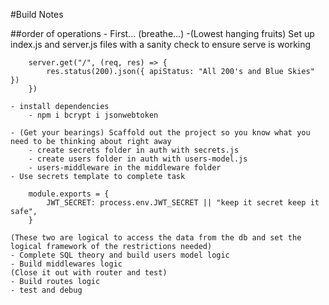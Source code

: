 #Build Notes

##order of operations 
    - First... (breathe...)
    -(Lowest hanging fruits) Set up index.js and server.js files with a sanity check to ensure serve is working

        server.get("/", (req, res) => {
            res.status(200).json({ apiStatus: "All 200's and Blue Skies" })
        })

    - install dependencies
        - npm i bcrypt i jsonwebtoken

    - (Get your bearings) Scaffold out the project so you know what you need to be thinking about right away
        - create secrets folder in auth with secrets.js
        - create users folder in auth with users-model.js
        - users-middleware in the middleware folder
    - Use secrets template to complete task

        module.exports = {
            JWT_SECRET: process.env.JWT_SECRET || "keep it secret keep it safe",
        }

    (These two are logical to access the data from the db and set the logical framework of the restrictions needed)
    - Complete SQL theory and build users model logic
    - Build middlewares logic
    (Close it out with router and test)
    - Build routes logic
    - test and debug
